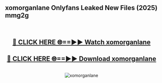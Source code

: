 <h2>xomorganlane Onlyfans Leaked New Files (2025) mmg2g</h2>
<br>
<div align="center">
<h2><a href="https://mediafiles.top/xomorganlane&ref=git" rel="nofollow">🔴 CLICK HERE 🌐==►► Watch xomorganlane</a></h2>
<h2><a href="https://mediafiles.top/xomorganlane&ref=git" rel="nofollow">🔴 CLICK HERE 🌐==►► Download xomorganlane</a></h2>
<br>
<a href="https://mediafiles.top/xomorganlane&ref=git" rel="nofollow" data-target="animated-image.originalLink"><img src="https://i.ibb.co.com/xMMVF88/686577567.gif" alt="xomorganlane" style="max-width: 100%; display: inline-block;" data-target="animated-image.originalImage"></a>
</div>
<br>
<br>